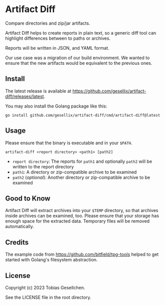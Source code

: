 # Artifact Diff

Compare directories and zip/jar artifacts.

Artifact Diff helps to create reports in plain text, so a generic diff tool can highlight
differences between to paths or archives.

Reports will be written in JSON, and YAML format.

Our use case was a migration of our build environment. We wanted to ensure that the new
artifacts would be equivalent to the previous ones.

## Install

The latest release is available at https://github.com/gesellix/artifact-diff/releases/latest.

You may also install the Golang package like this:

```shell
go install github.com/gesellix/artifact-diff/cmd/artifact-diff@latest
```

## Usage

Please ensure that the binary is executable and in your `$PATH`.

```shell
artifact-diff <report directory> <path1> [path2]
```

- `report directory`: The reports for `path1` and optionally `path2` will be written to the report directory
- `path1`: A directory or zip-compatible archive to be examined
- `path2` (_optional_): Another directory or zip-compatible archive to be examined

## Good to Know

Artifact Diff will extract archives into your `$TEMP` directory, so that archives inside archives
can be examined, too. Please ensure that your storage has enough space for the extracted data.
Temporary files will be removed automatically.

## Credits

The example code from https://github.com/bitfield/tpg-tools helped to get started with Golang's filesystem abstraction.

## License

Copyright (c) 2023 Tobias Gesellchen.

See the LICENSE file in the root directory.
